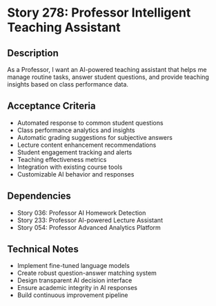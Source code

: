 # Story 278: Professor Intelligent Teaching Assistant

## Description
As a Professor, I want an AI-powered teaching assistant that helps me manage routine tasks, answer student questions, and provide teaching insights based on class performance data.

## Acceptance Criteria
- Automated response to common student questions
- Class performance analytics and insights
- Automatic grading suggestions for subjective answers
- Lecture content enhancement recommendations
- Student engagement tracking and alerts
- Teaching effectiveness metrics
- Integration with existing course tools
- Customizable AI behavior and responses

## Dependencies
- Story 036: Professor AI Homework Detection
- Story 233: Professor AI-powered Lecture Assistant
- Story 054: Professor Advanced Analytics Platform

## Technical Notes
- Implement fine-tuned language models
- Create robust question-answer matching system
- Design transparent AI decision interface
- Ensure academic integrity in AI responses
- Build continuous improvement pipeline